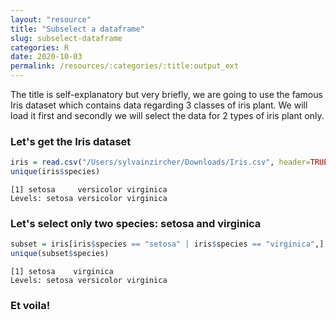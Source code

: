 ```yaml
---
layout: "resource"
title: "Subselect a dataframe"
slug: subselect-dataframe
categories: R
date: 2020-10-03
permalink: /resources/:categories/:title:output_ext
---
```

  
The title is self-explanatory but very briefly, we are going to use the famous Iris dataset which contains data regarding 3 classes of iris plant. We will load it first and secondly we will select the data for 2 types of iris plant only. 

### Let's get the Iris dataset
```r
iris = read.csv("/Users/sylvainzircher/Downloads/Iris.csv", header=TRUE)
unique(iris$species)
```
```
[1] setosa     versicolor virginica 
Levels: setosa versicolor virginica
```

### Let's select only two species: setosa and virginica
```r
subset = iris[iris$species == "setosa" | iris$species == "virginica",]
unique(subset$species)
```
```
[1] setosa    virginica
Levels: setosa versicolor virginica
```
### Et voila!